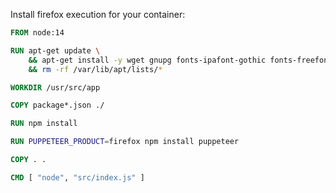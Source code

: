 Install firefox execution for your container:


```Dockerfile
FROM node:14

RUN apt-get update \
    && apt-get install -y wget gnupg fonts-ipafont-gothic fonts-freefont-ttf firefox-esr --no-install-recommends \
    && rm -rf /var/lib/apt/lists/*

WORKDIR /usr/src/app

COPY package*.json ./

RUN npm install

RUN PUPPETEER_PRODUCT=firefox npm install puppeteer

COPY . .

CMD [ "node", "src/index.js" ]
```
